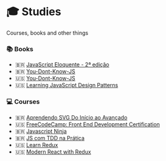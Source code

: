 # :mortar_board: Studies
Courses, books and other things

### :books: Books

- 🇧🇷 [JavaScript Eloquente - 2ª edição](https://github.com/braziljs/eloquente-javascript)
- 🇧🇷 [You-Dont-Know-JS](https://github.com/cezaraugusto/You-Dont-Know-JS)
- :us: [You-Dont-Know-JS](https://github.com/getify/You-Dont-Know-JS)
- :us: [Learning JavaScript Design Patterns](https://addyosmani.com/resources/essentialjsdesignpatterns/book/)

### :computer: Courses
 - 🇧🇷 [Aprendendo SVG Do Início ao Avançado](aprendendo-svg-do-inicio-ao-avancado)
 - :us: [FreeCodeCamp: Front End Development Certification](freecodecamp-frontend-development-certification)
 - 🇧🇷 [Javascript Ninja](javascript-ninja)
 - 🇧🇷 [JS com TDD na Prática](js-com-tdd-na-pratica)
 - :us: [Learn Redux](learn-redux)
 - :us: [Modern React with Redux](modern-react-with-redux)
